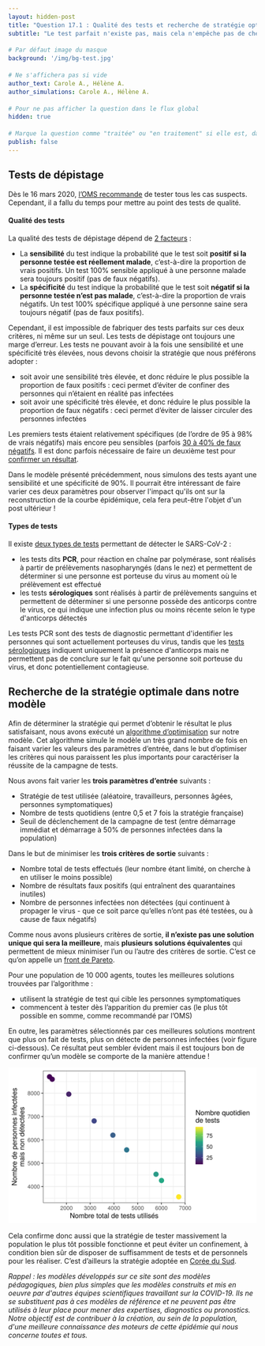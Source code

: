 ```yaml
---
layout: hidden-post
title: "Question 17.1 : Qualité des tests et recherche de stratégie optimale"
subtitle: "Le test parfait n'existe pas, mais cela n'empêche pas de chercher celui qui s'approchera le plus de la perfection. De même, il n'existe pas une stratégie idéale de dépistage, mais on peut quand même chercher la stratégie optimale dans notre situation !"

# Par défaut image du masque
background: '/img/bg-test.jpg'

# Ne s'affichera pas si vide
author_text: Carole A., Hélène A.
author_simulations: Carole A., Hélène A.

# Pour ne pas afficher la question dans le flux global
hidden: true

# Marque la question comme "traitée" ou "en traitement" si elle est, dans cette ordre, publiée ou non
publish: false
---
```


## Tests de dépistage

Dès le 16 mars 2020, [l’OMS recommande](https://www.who.int/fr/dg/speeches/detail/who-director-general-s-opening-remarks-at-the-media-briefing-on-covid-19---16-march-2020) de tester tous les cas suspects. Cependant, il a fallu du temps pour mettre au point des tests de qualité.


#### Qualité des tests

La qualité des tests de dépistage dépend de [2 facteurs](https://fr.wikipedia.org/wiki/Sensibilit%C3%A9_et_sp%C3%A9cificit%C3%A9)
:

- La **sensibilité** du test indique la probabilité que le test soit **positif si la personne testée est réellement malade**, c’est-à-dire la proportion de vrais positifs. Un test 100% sensible appliqué à une personne malade sera toujours positif (pas de faux négatifs).
- La **spécificité** du test indique la probabilité que le test soit **négatif si la personne testée n’est pas malade**, c’est-à-dire la proportion de vrais négatifs. Un test 100% spécifique appliqué à une personne saine sera toujours négatif (pas de faux positifs).

Cependant, il est impossible de fabriquer des tests parfaits sur ces deux critères, ni même sur un seul. Les tests de dépistage ont toujours une marge d’erreur. Les tests ne pouvant avoir à la fois une sensibilité et une spécificité très élevées, nous devons choisir la stratégie que nous préférons adopter :

- soit avoir une sensibilité très élevée, et donc réduire le plus possible la proportion de faux positifs : ceci permet d’éviter de confiner des personnes qui n’étaient en réalité pas infectées
- soit avoir une spécificité très élevée, et donc réduire le plus possible la proportion de faux négatifs : ceci permet d’éviter de laisser circuler des personnes infectées

Les premiers tests étaient relativement spécifiques (de l’ordre de 95 à 98% de vrais négatifs) mais encore peu sensibles (parfois [30 à 40% de faux négatifs](https://www.rtbf.be/info/societe/detail_covid-19-faux-negatifs-les-tests-pcr-sont-ils-fiables?id=10480461). Il est donc parfois nécessaire de faire un deuxième test pour [confirmer un résultat](https://www.revmed.ch/RMS/2020/RMS-N-689/Performance-du-frottis-nsasopharynge-PCR-pour-le-diagnostic-du-Covid-19.-Recommandations-pratiques-sur-la-base-des-premieres-donnees-scientifiques).

Dans le modèle présenté précédemment, nous simulons des tests ayant une sensibilité et une spécificité de 90%. Il pourrait être intéressant de faire varier ces deux paramètres pour observer l'impact qu'ils ont sur la reconstruction de la courbe épidémique, cela fera peut-être l'objet d'un post ultérieur !


#### Types de tests

Il existe [deux types de tests](https://www.vidal.fr/actualites/24747/covid_19_tests_pcr_et_tests_serologiques_sont_complementaires/) permettant de détecter le SARS-CoV-2 :

- les tests dits **PCR**, pour réaction en chaîne par polymérase, sont réalisés à partir de prélèvements nasopharyngés (dans le nez) et permettent de déterminer si une personne est porteuse du virus au moment où le prélèvement est effectué
- les tests **sérologiques** sont réalisés à partir de prélèvements sanguins et permettent de déterminer si une personne possède des anticorps contre le virus, ce qui indique une infection plus ou moins récente selon le type d'anticorps détectés

Les tests PCR sont des tests de diagnostic permettant d'identifier les personnes qui sont actuellement porteuses du virus, tandis que les [tests sérologiques](https://www.has-sante.fr/upload/docs/application/pdf/2020-04/cahier_des_charges_test_serologique_covid19.pdf) indiquent uniquement la présence d'anticorps mais ne permettent pas de conclure sur le fait qu'une personne soit porteuse du virus, et donc potentiellement contagieuse.


## Recherche de la stratégie optimale dans notre modèle

Afin de déterminer la stratégie qui permet d’obtenir le résultat le plus satisfaisant, nous avons exécuté un [algorithme d’optimisation](https://openmole.org/Calibration.html) sur notre modèle. Cet algorithme simule le modèle un très grand nombre de fois en faisant varier les valeurs des paramètres d’entrée, dans le but d’optimiser les critères qui nous paraissent les plus importants pour caractériser la réussite de la campagne de tests.

Nous avons fait varier les **trois paramètres d’entrée** suivants :

- Stratégie de test utilisée (aléatoire, travailleurs, personnes âgées, personnes symptomatiques)
- Nombre de tests quotidiens (entre 0,5 et 7 fois la stratégie française)
- Seuil de déclenchement de la campagne de test (entre démarrage immédiat et démarrage à 50% de personnes infectées dans la population)

Dans le but de minimiser les **trois critères de sortie** suivants :

- Nombre total de tests effectués (leur nombre étant limité, on cherche à en utiliser le moins possible)
- Nombre de résultats faux positifs (qui entraînent des quarantaines inutiles)
- Nombre de personnes infectées non détectées (qui continuent à propager le virus - que ce soit parce qu’elles n’ont pas été testées, ou à cause de faux négatifs)

Comme nous avons plusieurs critères de sortie, **il n’existe pas une solution unique qui sera la meilleure**, mais **plusieurs solutions équivalentes** qui permettent de mieux minimiser l’un ou l’autre des critères de sortie. C’est ce qu’on appelle un [front de Pareto](https://fr.wikipedia.org/wiki/Optimum_de_Pareto).

Pour une population de 10&nbsp;000 agents, toutes les meilleures solutions trouvées par l’algorithme :

- utilisent la stratégie de test qui cible les personnes symptomatiques
- commencent à tester dès l’apparition du premier cas (le plus tôt possible en somme, comme recommandé par l’OMS)

En outre, les paramètres sélectionnés par ces meilleures solutions montrent que plus on fait de tests, plus on détecte de personnes infectées (voir figure ci-dessous). Ce résultat peut sembler évident mais il est toujours bon de confirmer qu’un modèle se comporte de la manière attendue !

<img src="/img/posts/Q17-calib-fr.png" class="half-size">

Cela confirme donc aussi que la stratégie de tester massivement la population le plus tôt possible fonctionne et peut éviter un confinement, à condition bien sûr de disposer de suffisamment de tests et de personnels pour les réaliser. C’est d’ailleurs la stratégie adoptée en [Corée du Sud](https://www.lemonde.fr/international/article/2020/03/20/en-coree-du-sud-des-tests-massifs-pour-endiguer-le-coronavirus_6033800_3210.html).

*Rappel : les modèles développés sur ce site sont des modèles pédagogiques, bien plus simples que les modèles construits et mis en oeuvre par d'autres équipes scientifiques travaillant sur la COVID-19. Ils ne se substituent pas à ces modèles de référence et ne peuvent pas être utilisés à leur place pour mener des expertises, diagnostics ou pronostics. Notre objectif est de contribuer à la création, au sein de la population, d'une meilleure connaissance des moteurs de cette épidémie qui nous concerne toutes et tous.*
